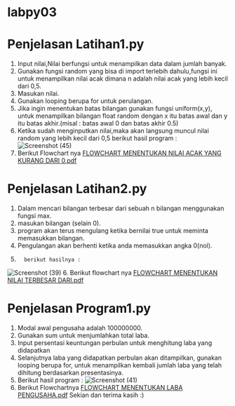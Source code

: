 # labpy03
# Penjelasan Latihan1.py
1. Input nilai,Nilai berfungsi untuk menampilkan data dalam jumlah banyak.
2. Gunakan fungsi random yang bisa di import terlebih dahulu,fungsi ini untuk menampilkan nilai acak
dimana n adalah nilai acak yang lebih kecil dari 0,5.
3. Masukan nilai.
4. Gunakan looping berupa for untuk perulangan.
5. Jika ingin menentukan batas bilangan gunakan fungsi uniform(x,y), untuk menampilkan bilangan float random dengan x
itu batas awal dan y itu batas akhir.(misal : batas awal 0 dan batas akhir 0.5)
6. Ketika sudah menginputkan nilai,maka akan langsung muncul nilai random yang lebih kecil dari 0,5
berikut hasil program :
![Screenshot (45)](https://user-images.githubusercontent.com/56962466/68415219-6cdf1b00-01c4-11ea-97ad-0f61c4c2902c.png)
7. Berikut Flowchart nya
[FLOWCHART MENENTUKAN NILAI ACAK YANG KURANG DARI 0.pdf](https://github.com/bayumanga2/labpy03/files/3841336/FLOWCHART.MENENTUKAN.NILAI.ACAK.YANG.KURANG.DARI.0.pdf)
# Penjelasan Latihan2.py
1. Dalam mencari bilangan terbesar dari sebuah n bilangan menggunakan fungsi max.
2. masukan bilangan (selain 0).
3. program akan terus mengulang ketika bernilai true untuk meminta memasukkan bilangan.
4. Pengulangan akan berhenti ketika anda memasukkan angka 0(nol).
5.       berikut hasilnya :
![Screenshot (39)](https://user-images.githubusercontent.com/56962466/68415478-0c041280-01c5-11ea-8c3f-ce5cc09d3274.png)
6. Berikut flowchart nya
[FLOWCHART MENENTUKAN NILAI TERBESAR DARI.pdf](https://github.com/bayumanga2/labpy03/files/3841345/FLOWCHART.MENENTUKAN.NILAI.TERBESAR.DARI.pdf)

# Penjelasan Program1.py
1. Modal awal pengusaha adalah 100000000.
2. Gunakan sum untuk menjumlahkan total laba.
3. Input persentasi keuntungan perbulan untuk menghitung laba yang didapatkan
4. Selanjutnya laba yang didapatkan perbulan akan ditampilkan, gunakan looping berupa for,
untuk menampilkan kembali jumlah laba yang telah dihitung berdasarkan presentasinya.
5. Berikut hasil program :
![Screenshot (41)](https://user-images.githubusercontent.com/56962466/68415785-b1b78180-01c5-11ea-8350-bafacc2a2577.png)
6. Berikut Flowchartnya
[FLOWCHART MENENTUKAN LABA PENGUSAHA.pdf](https://github.com/bayumanga2/labpy03/files/3841347/FLOWCHART.MENENTUKAN.LABA.PENGUSAHA.pdf)
Sekian dan terima kasih :)
